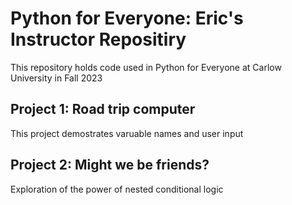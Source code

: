 # Python for Everyone: Eric's Instructor Repositiry

This repository holds code used in Python for Everyone at Carlow University in Fall 2023

## Project 1: Road trip computer

This project demostrates varuable names and user input

## Project 2: Might we be friends?

Exploration of the power of nested conditional logic
